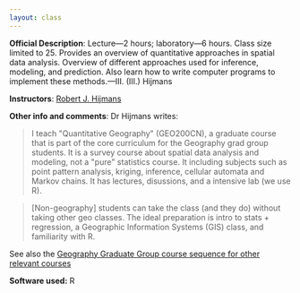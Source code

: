 ```yaml
---
layout: class
---
```


**Official Description**: Lecture—2 hours; laboratory—6 hours. Class size limited to 25. Provides an overview of quantitative approaches in spatial data analysis. Overview of different approaches used for inference, modeling, and prediction. Also learn how to write computer programs to implement these methods.—III. (III.) Hijmans
 
**Instructors**: [Robert J. Hijmans](http://www.des.ucdavis.edu/FacultyInfo.aspx?ID_Number=83)

**Other info and comments**: Dr Hijmans writes:

> I teach "Quantitative Geography" (GEO200CN), a graduate course that is part of the core curriculum for the Geography grad group students.  It is a survey course about spatial data analysis and modeling, not a "pure" statistics course. It including subjects such as point pattern analysis, kriging, inference, cellular automata and Markov chains. It has lectures, disussions, and a intensive lab (we use R). 

> [Non-geography] students can take the class (and they do) without taking other geo classes. The ideal preparation is intro to stats + regression, a Geographic Information Systems (GIS) class, and familiarity with R.

See also the [Geography Graduate Group course sequence for other relevant courses](http://geography.ucdavis.edu/handbook/phd-program)

**Software used:** R